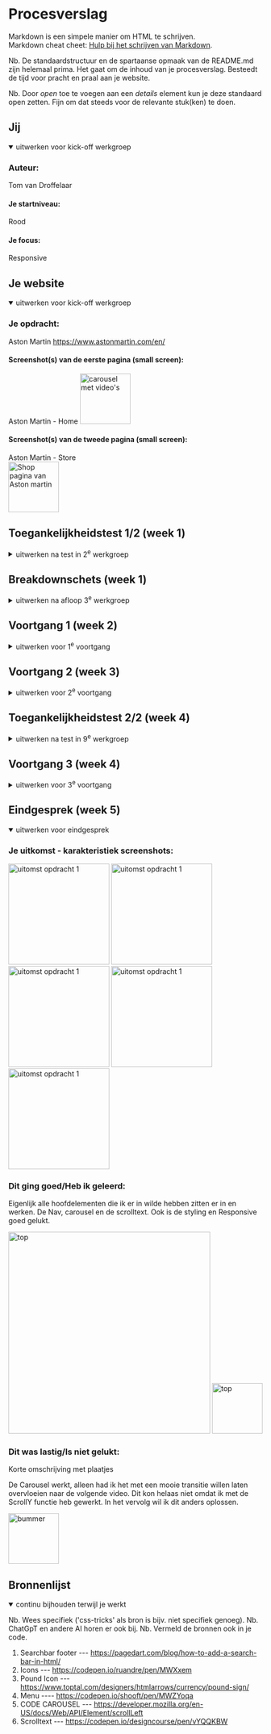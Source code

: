 # Procesverslag
Markdown is een simpele manier om HTML te schrijven.  
Markdown cheat cheet: [Hulp bij het schrijven van Markdown](https://github.com/adam-p/markdown-here/wiki/Markdown-Cheatsheet).

Nb. De standaardstructuur en de spartaanse opmaak van de README.md zijn helemaal prima. Het gaat om de inhoud van je procesverslag. Besteedt de tijd voor pracht en praal aan je website.

Nb. Door *open* toe te voegen aan een *details* element kun je deze standaard open zetten. Fijn om dat steeds voor de relevante stuk(ken) te doen.





## Jij

<details open>
  <summary>uitwerken voor kick-off werkgroep</summary>

  ### Auteur:
  Tom van Droffelaar

  #### Je startniveau:
  Rood

  #### Je focus:
  Responsive
 
</details>





## Je website

<details open>
  <summary>uitwerken voor kick-off werkgroep</summary>

  ### Je opdracht:
  Aston Martin
  https://www.astonmartin.com/en/

  #### Screenshot(s) van de eerste pagina (small screen): 
  Aston Martin - Home
  <img src="readme-images/Screenshot-am.png" width="100px" alt="carousel met video's">

  #### Screenshot(s) van de tweede pagina (small screen):
  Aston Martin - Store  
  <img src="readme-images/Screenshot-shop.png" width="100px" alt="Shop pagina van Aston martin">
 
</details>



## Toegankelijkheidstest 1/2 (week 1)

<details>
  <summary>uitwerken na test in 2<sup>e</sup> werkgroep</summary>

  ### Bevindingen
  De hele carousel werd opgelezen. Dit kan misschien minder worden. de knoppen waren niet duidelijk
  Hij leest ook dingen op de achtergrond op zoals: Open language switcher
  Ook leest hij text die animeert 2x voor, dus dus de de woorden woorden twee twee keer keer voorgelezen voorgelezen.

</details>



## Breakdownschets (week 1)

<details>
  <summary>uitwerken na afloop 3<sup>e</sup> werkgroep</summary>

  ### de hele pagina: 
  <img src="readme-images/breakdown-am.jpg" width="100px" alt="breakdown van de hele pagina">
  <img src="readme-images/breakdown-am-shop.png" width="100px" alt="Shop pagina van Aston martin">

  ### dynamisch deel (bijv menu): 
  <img src="readme-images/Screenshot-menu.png" width="100px" alt="breakdown van een dynamisch deel">

  ### wellicht nog een dynamisch deel (bijv filter): 
  <img src="readme-images/Screenshot-caroussel.png" width="100px" alt="breakdown van nog een dynamisch deel">

</details>





## Voortgang 1 (week 2)

<details>
  <summary>uitwerken voor 1<sup>e</sup> voortgang</summary>

  ### Stand van zaken
  hier dit ging goed & dit was lastig (neem ook screenshots op van delen van je website en code)


  Ik vond het erg lastig om de caroussel te maken. Had niet helemaal door hoe dat precies werkte maar het is uiteindelijk gelukt.

  Verder heb ik niet om feedback gevraagd of vragen gesteld. Dit kwam omdat ik nog niet heel veel had gedaan aan mijn website.

</details>





## Voortgang 2 (week 3)

<details>
  <summary>uitwerken voor 2<sup>e</sup> voortgang</summary>

  ### Stand van zaken
  hier dit ging goed & dit was lastig (neem ook screenshots op van delen van je website en code)

  Ook hier niet echt om feedback gevraagd, had het niet nodig en was lekker op weg.

</details>





## Toegankelijkheidstest 2/2 (week 4)

<details>
  <summary>uitwerken na test in 9<sup>e</sup> werkgroep</summary>

  ### Bevindingen
  Het navigeren binnen de website met de TAB is een stuk makkelijker en de cd


  <img src="readme-images/WCAG1.jpeg" width="200px" alt="WCAG 1">
  <img src="readme-images/WCAG2.jpeg" width="200px" alt="WCAG 2">
  <img src="readme-images/WCAG3.jpeg" width="200px" alt="WCAG 3">
  <img src="readme-images/WCAG4.jpeg" width="200px" alt="WCAG 4">
  <img src="readme-images/WCAG5.jpeg" width="200px" alt="WCAG 5">


</details>





## Voortgang 3 (week 4)

<details>
  <summary>uitwerken voor 3<sup>e</sup> voortgang</summary>

  ### Stand van zaken
  hier dit ging goed & dit was lastig (neem ook screenshots op van delen van je website en code)

  Ik had pagina 1 af en was nog niet begonnen aan pagina 2. Ik wilde even langs een studetenassisten voordat ik daar aan begon.

  Ik heb in de laatste voortgang gesprek met één van de studentassistenten gezeten. Ik had geen vragen of iets dergelijks. Ik wilde gewoon dat hij even keek of alles er een beetje goed uit zag. Hij gaf als feedback dat alles er keurig uitzag en ik zo door moest gaan.

</details>





## Eindgesprek (week 5)

<details open>
  <summary>uitwerken voor eindgesprek</summary>

  ### Je uitkomst - karakteristiek screenshots:
  <img src="readme-images/Screenshot-eigen1.png" width="200px" alt="uitomst opdracht 1">
  <img src="readme-images/Screenshot-eigen2.png" width="200px" alt="uitomst opdracht 1">
  <img src="readme-images/Screenshot-eigen3.png" width="200px" alt="uitomst opdracht 1">
  <img src="readme-images/Screenshot-eigen4.png" width="200px" alt="uitomst opdracht 1">
  <img src="readme-images/Screenshot-eigen5.png" width="200px" alt="uitomst opdracht 1">


  ### Dit ging goed/Heb ik geleerd: 
  Eigenlijk alle hoofdelementen die ik er in wilde hebben zitten er in en werken. De Nav, carousel en de scrolltext. Ook is de styling en Responsive goed gelukt. 

  <img src="readme-images/Screenshot-top.png" width="400px" alt="top">
  <img src="readme-images/Screenshot-top2.png" width="100px" alt="top">


  ### Dit was lastig/Is niet gelukt:
  Korte omschrijving met plaatjes

  De Carousel werkt, alleen had ik het met een mooie transitie willen laten overvloeien naar de volgende video. Dit kon helaas niet omdat ik met de ScrollY functie heb gewerkt.
  In het vervolg wil ik dit anders oplossen.

  <img src="readme-images/Screenshot-caroussel2.png" width="100px" alt="bummer">
</details>





## Bronnenlijst

<details open>
  <summary>continu bijhouden terwijl je werkt</summary>

  Nb. Wees specifiek ('css-tricks' als bron is bijv. niet specifiek genoeg). 
  Nb. ChatGpT en andere AI horen er ook bij.
  Nb. Vermeld de bronnen ook in je code.

  1. Searchbar footer --- https://pagedart.com/blog/how-to-add-a-search-bar-in-html/ 
  2. Icons --- https://codepen.io/ruandre/pen/MWXxem
  3. Pound Icon --- https://www.toptal.com/designers/htmlarrows/currency/pound-sign/
  4. Menu ---- https://codepen.io/shooft/pen/MWZYoqa
  5. CODE CAROUSEL --- https://developer.mozilla.org/en-US/docs/Web/API/Element/scrollLeft
  6. Scrolltext --- https://codepen.io/designcourse/pen/vYQQKBW

</details>
